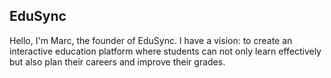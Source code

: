 ## EduSync
Hello, I'm Marc, the founder of EduSync. I have a vision: to create an interactive education platform where students can not only learn effectively but also plan their careers and improve their grades.
